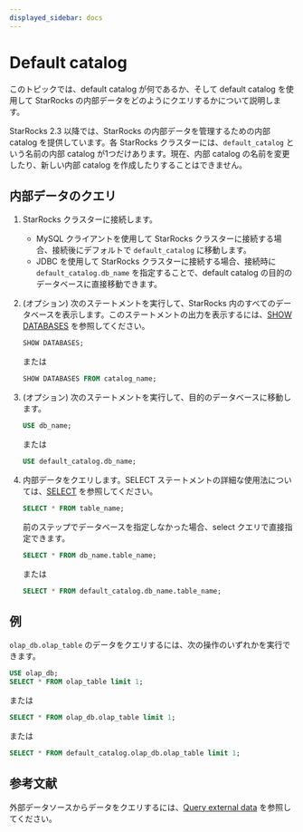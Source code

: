 ```yaml
---
displayed_sidebar: docs
---
```


# Default catalog

このトピックでは、default catalog が何であるか、そして default catalog を使用して StarRocks の内部データをどのようにクエリするかについて説明します。

StarRocks 2.3 以降では、StarRocks の内部データを管理するための内部 catalog を提供しています。各 StarRocks クラスターには、`default_catalog` という名前の内部 catalog が1つだけあります。現在、内部 catalog の名前を変更したり、新しい内部 catalog を作成したりすることはできません。

## 内部データのクエリ

1. StarRocks クラスターに接続します。
   - MySQL クライアントを使用して StarRocks クラスターに接続する場合、接続後にデフォルトで `default_catalog` に移動します。
   - JDBC を使用して StarRocks クラスターに接続する場合、接続時に `default_catalog.db_name` を指定することで、default catalog の目的のデータベースに直接移動できます。

2. (オプション) 次のステートメントを実行して、StarRocks 内のすべてのデータベースを表示します。このステートメントの出力を表示するには、[SHOW DATABASES](../../sql-reference/sql-statements/data-manipulation/SHOW_DATABASES.md) を参照してください。

      ```SQL
      SHOW DATABASES;
      ```

      または

      ```SQL
      SHOW DATABASES FROM catalog_name;
      ```

3. (オプション) 次のステートメントを実行して、目的のデータベースに移動します。

      ```SQL
      USE db_name;
      ```

      または

      ```SQL
      USE default_catalog.db_name;
      ```

4. 内部データをクエリします。SELECT ステートメントの詳細な使用法については、[SELECT](../../sql-reference/sql-statements/data-manipulation/SELECT.md) を参照してください。

      ```SQL
      SELECT * FROM table_name;
      ```

      前のステップでデータベースを指定しなかった場合、select クエリで直接指定できます。

      ```SQL
      SELECT * FROM db_name.table_name;
      ```

      または

      ```SQL
      SELECT * FROM default_catalog.db_name.table_name;
      ```

## 例

`olap_db.olap_table` のデータをクエリするには、次の操作のいずれかを実行できます。

```SQL
USE olap_db;
SELECT * FROM olap_table limit 1;
```

または

```SQL
SELECT * FROM olap_db.olap_table limit 1;     
```

または

```SQL
SELECT * FROM default_catalog.olap_db.olap_table limit 1;      
```

## 参考文献

外部データソースからデータをクエリするには、[Query external data](../catalog/query_external_data.md) を参照してください。